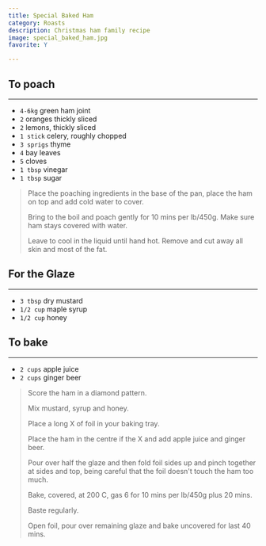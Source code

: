 ```yaml
---
title: Special Baked Ham 
category: Roasts
description: Christmas ham family recipe
image: special_baked_ham.jpg
favorite: Y

--- 
```


## To poach

---

* `4-6kg` green ham joint
* `2` oranges thickly sliced
* `2` lemons, thickly sliced
* `1 stick` celery, roughly chopped
* `3 sprigs` thyme
* `4` bay leaves
* `5` cloves
* `1 tbsp` vinegar
* `1 tbsp` sugar

> Place the poaching ingredients in the base of the pan, place the ham on top and add cold water to cover.
>
> Bring to the boil and poach gently for 10 mins per lb/450g. Make sure ham stays covered with water.
>
> Leave to cool in the liquid until hand hot. Remove and cut away all skin and most of the fat.

## For the Glaze 

---

* `3 tbsp` dry mustard
* `1/2 cup` maple syrup
* `1/2 cup` honey


## To bake

---

* `2 cups` apple juice
* `2 cups` ginger beer
 
> Score the ham in a diamond pattern.
>
> Mix mustard, syrup and honey.
>
> Place a long X of foil in your baking tray.
>
> Place the ham in the centre if the X and add apple juice and ginger beer.
>
> Pour over half the glaze and then fold foil sides up and pinch together at sides and top, being careful that the foil doesn't touch the ham too much.
>
> Bake, covered, at 200 C, gas 6 for 10 mins per lb/450g plus 20 mins.
>
> Baste regularly.
>
> Open foil, pour over remaining glaze and bake uncovered for last 40 mins.


